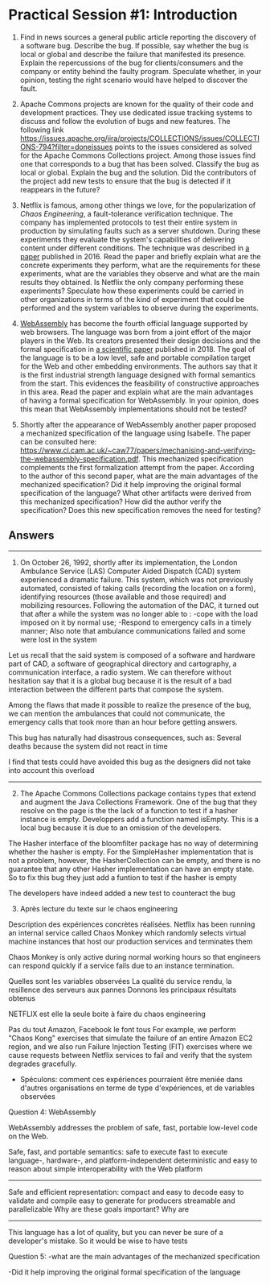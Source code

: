 # Practical Session #1: Introduction

1. Find in news sources a general public article reporting the discovery of a software bug. Describe the bug. If possible, say whether the bug is local or global and describe the failure that manifested its presence. Explain the repercussions of the bug for clients/consumers and the company or entity behind the faulty program. Speculate whether, in your opinion, testing the right scenario would have helped to discover the fault.

2. Apache Commons projects are known for the quality of their code and development practices. They use dedicated issue tracking systems to discuss and follow the evolution of bugs and new features. The following link https://issues.apache.org/jira/projects/COLLECTIONS/issues/COLLECTIONS-794?filter=doneissues points to the issues considered as solved for the Apache Commons Collections project. Among those issues find one that corresponds to a bug that has been solved. Classify the bug as local or global. Explain the bug and the solution. Did the contributors of the project add new tests to ensure that the bug is detected if it reappears in the future?

3. Netflix is famous, among other things we love, for the popularization of *Chaos Engineering*, a fault-tolerance verification technique. The company has implemented protocols to test their entire system in production by simulating faults such as a server shutdown. During these experiments they evaluate the system's capabilities of delivering content under different conditions. The technique was described in [a paper](https://arxiv.org/ftp/arxiv/papers/1702/1702.05843.pdf) published in 2016. Read the paper and briefly explain what are the concrete experiments they perform, what are the requirements for these experiments, what are the variables they observe and what are the main results they obtained. Is Netflix the only company performing these experiments? Speculate how these experiments could be carried in other organizations in terms of the kind of experiment that could be performed and the system variables to observe during the experiments.

4. [WebAssembly](https://webassembly.org/) has become the fourth official language supported by web browsers. The language was born from a joint effort of the major players in the Web. Its creators presented their design decisions and the formal specification in [a scientific paper](https://people.mpi-sws.org/~rossberg/papers/Haas,%20Rossberg,%20Schuff,%20Titzer,%20Gohman,%20Wagner,%20Zakai,%20Bastien,%20Holman%20-%20Bringing%20the%20Web%20up%20to%20Speed%20with%20WebAssembly.pdf) published in 2018. The goal of the language is to be a low level, safe and portable compilation target for the Web and other embedding environments. The authors say that it is the first industrial strength language designed with formal semantics from the start. This evidences the feasibility of constructive approaches in this area. Read the paper and explain what are the main advantages of having a formal specification for WebAssembly. In your opinion, does this mean that WebAssembly implementations should not be tested? 

5.  Shortly after the appearance of WebAssembly another paper proposed a mechanized specification of the language using Isabelle. The paper can be consulted here: https://www.cl.cam.ac.uk/~caw77/papers/mechanising-and-verifying-the-webassembly-specification.pdf. This mechanized specification complements the first formalization attempt from the paper. According to the author of this second paper, what are the main advantages of the mechanized specification? Did it help improving the original formal specification of the language? What other artifacts were derived from this mechanized specification? How did the author verify the specification? Does this new specification removes the need for testing?

## Answers
________________________________________________________________________________________________________________________________________________________

1. On October 26, 1992, shortly after its implementation, the London Ambulance Service (LAS) Computer Aided Dispatch (CAD) system experienced a dramatic failure. 
This system, which was not previously automated, consisted of taking calls (recording the location on a form), identifying resources (those available and those required) and mobilizing resources. 
Following the automation of the DAC, it turned out that after a while the system was no longer able to :
	-cope with the load imposed on it by normal use;
	-Respond to emergency calls in a timely manner;
Also note that ambulance communications failed and some were lost in the system

Let us recall that the said system is composed of a software and hardware part of CAD, a software of geographical directory and cartography, a communication interface, a radio system. We can therefore without hesitation say that it is a global bug because it is the result of a bad interaction between the different parts that compose the system.

Among the flaws that made it possible to realize the presence of the bug, we can mention the ambulances that could not communicate, the emergency calls that took more than an hour before getting answers.

This bug has naturally had disastrous consequences, such as: Several deaths because the system did not react in time

I find that tests could have avoided this bug as the designers did not take into account this overload

_________________________________________________________________________________________________________________________________________________________

2. The Apache Commons Collections package contains types that extend and augment the Java Collections Framework. One of the bug that they resolve on the page is the the lack of a function to test if a hasher instance is empty. Developpers add a function named isEmpty. This is a local bug because it is due to an omission of the developers.

The Hasher interface of the bloomfilter package has no way of determining whether the hasher is empty. For the SimpleHasher implementation that is not a problem, however, the HasherCollection can be empty, and there is no guarantee that any other Hasher implementation can have an empty state. So to fix  this bug they just add a funtion to test if the hasher is empty

The developers have indeed added a new test to counteract the bug
 

3. Après lecture du texte sur le chaos engineering

Description des expériences concrètes réalisées. Netflix has been running an internal service called Chaos Monkey which randomly selects virtual machine instances that host our production services and terminates them

Chaos Monkey is only active during normal working hours so that engineers can respond quickly if a service fails due to an instance termination.

Quelles sont les variables observées
	La qualité du service rendu, la resillence des serveurs aux pannes
Donnons les principaux résultats obtenus

NETFLIX est elle la seule boite à faire du chaos engineering

Pas du tout Amazon, Facebook le font tous
For example, we perform "Chaos Kong" exercises that simulate the failure of an entire Amazon EC2
region, and we also run Failure Injection Testing (FIT) exercises where we cause requests
between Netflix services to fail and verify that the system degrades gracefully.

- Spéculons: comment ces expériences pourraient être meniée dans d'autres organisations en terme de type d'expériences, et de variables observées

Question 4: WebAssembly

WebAssembly addresses the problem of safe, fast, portable low-level code on the Web.

Safe, fast, and portable semantics:
safe to execute
fast to execute
language-, hardware-, and platform-independent
deterministic and easy to reason about
simple interoperability with the Web platform

--------------------------------------

Safe and efficient representation:
compact and easy to decode
easy to validate and compile
easy to generate for producers
streamable and parallelizable
Why are these goals important? Why are

-------------------------------------

This language has a lot of quality, but you can never be sure of a developer's mistake. So it would be wise to have tests

Question 5: 
-what are the main advantages of the mechanized specification


-Did it help improving the original formal specification of the language
